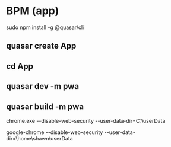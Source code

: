 # BPM (app)

sudo npm install -g @quasar/cli

## quasar create App
## cd App
## quasar dev -m pwa
## quasar build -m pwa

chrome.exe --disable-web-security --user-data-dir=C:\userData

google-chrome --disable-web-security --user-data-dir=\home\shawn\userData
